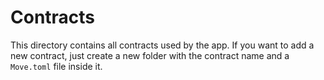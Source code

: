 # Contracts

This directory contains all contracts used by the app. If you want to add a new contract, just create a new folder with the contract name and a `Move.toml` file inside it.
